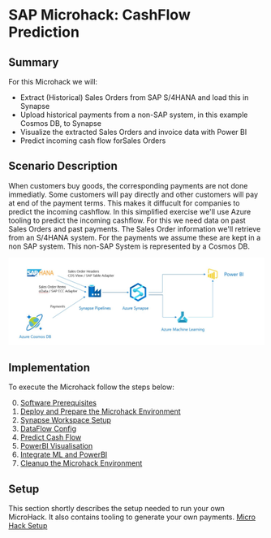 # SAP Microhack: CashFlow Prediction
## Summary
For this Microhack we will:
* Extract (Historical) Sales Orders from SAP S/4HANA and load this in Synapse
* Upload historical payments from a non-SAP system, in this example Cosmos DB, to Synapse
* Visualize the extracted Sales Orders and invoice data with Power BI
* Predict incoming cash flow forSales Orders

## Scenario Description
When customers buy goods, the corresponding payments are not done immediatly. Some customers will pay directly and other customers will pay at end of the payment terms. This makes it diffucult for companies to predict the incoming cashflow. In this simplified exercise we'll use Azure tooling to predict the incoming cashflow. For this we need data on past Sales Orders and past payments. The Sales Order information we'll retrieve from an S/4HANA system. For the payments we assume these are kept in a non SAP system. This non-SAP System is represented by a Cosmos DB.

<img src="images/overview/ScenarioOverview.jpg">

## Implementation
To execute the Microhack follow the steps below:

0. [Software Prerequisites](SoftwarePrerequisites.md)
1. [Deploy and Prepare the Microhack Environment](DeployEnvironment.md)
2. [Synapse Workspace Setup](SynapseWorkspace.md)
3. [DataFlow Config](DataFlowConfig.md)
4. [Predict Cash Flow](PredictIncomingCashflow.md)
5. [PowerBI Visualisation](PowerBiVisualisation.md)
6. [Integrate ML and PowerBI](IntegrateMLPowerBI.md)
7. [Cleanup the Microhack Environment](CleanEnvironment.md)

## Setup
This section shortly describes the setup needed to run your own MicroHack. It also contains tooling to generate your own payments.
[Micro Hack Setup](setup.md)